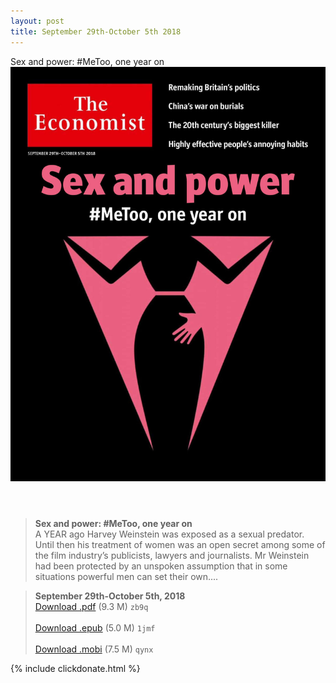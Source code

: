 ```yaml
---
layout: post
title: September 29th-October 5th 2018
---
```


<div class="message">
	Sex and power: #MeToo, one year on
</div>

<header class="xmas">
<div class="cover upload">
<img src="/public/img/the-economist/img_2018.09.29.jpg" />
</div>
</header>
<!--more-->

> **Sex and power: #MeToo, one year on** <br/>
A YEAR ago Harvey Weinstein was exposed as a sexual predator. Until then his treatment of women was an open secret among some of the film industry’s publicists, lawyers and journalists. Mr Weinstein had been protected by an unspoken assumption that in some situations powerful men can set their own....

> **September 29th-October 5th, 2018**<br/>
[Download .pdf](https://pan.baidu.com/s/1N_muHr3ihcRxl9cnuwXKDQ) (9.3 M)
`zb9q` <br/><br/>
[Download .epub](https://pan.baidu.com/s/10ymla78iO1iy9Cs30wkvzw) (5.0 M)
`1jmf` <br/><br/>
[Download .mobi](https://pan.baidu.com/s/1hesYGzpyhIPInUSGZwtByQ) (7.5 M)
`qynx`

{% include clickdonate.html %}
